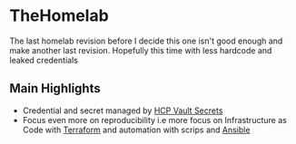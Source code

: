 # TheHomelab

The last homelab revision before I decide this one isn't good enough and make another last revision.
Hopefully this time with less hardcode and leaked credentials

## Main Highlights
- Credential and secret managed by [HCP Vault Secrets](https://developer.hashicorp.com/hcp/docs/vault-secrets)
- Focus even more on reproducibility i.e more focus on Infrastructure as Code with [Terraform](https://www.terraform.io/) and automation with scrips and [Ansible](https://www.ansible.com/)